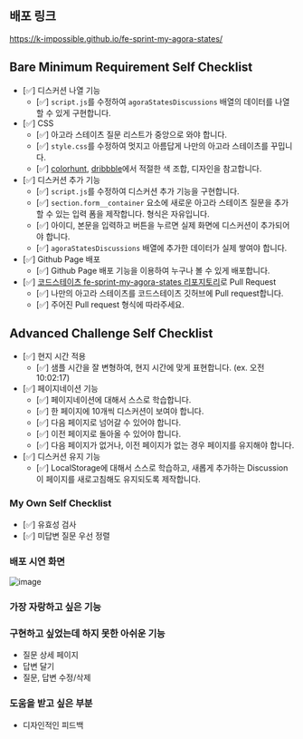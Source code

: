 ## 배포 링크

https://k-impossible.github.io/fe-sprint-my-agora-states/
## Bare Minimum Requirement Self Checklist

- [✅] 디스커션 나열 기능
    - [✅] `script.js`를 수정하여 `agoraStatesDiscussions` 배열의 데이터를 나열할 수 있게 구현합니다.
- [✅] CSS
    - [✅] 아고라 스테이츠 질문 리스트가 중앙으로 와야 합니다.
    - [✅] `style.css`를 수정하여 멋지고 아름답게 나만의 아고라 스테이츠를 꾸밉니다.
    - [✅] [colorhunt](https://colorhunt.co/palettes/popular), [dribbble](https://dribbble.com/)에서 적절한 색 조합, 디자인을 참고합니다.
- [✅] 디스커션 추가 기능
    - [✅] `script.js`를 수정하여 디스커션 추가 기능을 구현합니다.
    - [✅] `section.form__container` 요소에 새로운 아고라 스테이츠 질문을 추가할 수 있는 입력 폼을 제작합니다. 형식은 자유입니다.
    - [✅] 아이디, 본문을 입력하고 버튼을 누르면 실제 화면에 디스커션이 추가되어야 합니다.
    - [✅] `agoraStatesDiscussions` 배열에 추가한 데이터가 실제 쌓여야 합니다.
- [✅] Github Page 배포
  - [✅] Github Page 배포 기능을 이용하여 누구나 볼 수 있게 배포합니다.
- [✅] [코드스테이츠 fe-sprint-my-agora-states 리포지토리](https://github.com/codestates-seb/fe-sprint-my-agora-states)로 Pull Request
  - [✅] 나만의 아고라 스테이츠를 코드스테이츠 깃허브에 Pull request합니다.
  - [✅] 주어진 Pull request 형식에 따라주세요.

## Advanced Challenge Self Checklist

- [✅] 현지 시간 적용
    - [✅] 샘플 시간을 잘 변형하여, 현지 시간에 맞게 표현합니다. (ex. 오전 10:02:17)
- [✅] 페이지네이션 기능
    - [✅] 페이지네이션에 대해서 스스로 학습합니다.
    - [✅] 한 페이지에 10개씩 디스커션이 보여야 합니다.
    - [✅] 다음 페이지로 넘어갈 수 있어야 합니다.
    - [✅] 이전 페이지로 돌아올 수 있어야 합니다.
    - [✅] 다음 페이지가 없거나, 이전 페이지가 없는 경우 페이지를 유지해야 합니다.
- [✅] 디스커션 유지 기능
    - [✅] LocalStorage에 대해서 스스로 학습하고, 새롭게 추가하는 Discussion이 페이지를 새로고침해도 유지되도록 제작합니다.

### My Own Self Checklist

- [✅] 유효성 검사
- [✅] 미답변 질문 우선 정렬

### 배포 시연 화면

 ![image](https://github.com/k-impossible/fe-sprint-my-agora-states/blob/main/test.gif)
 
### 가장 자랑하고 싶은 기능

### 구현하고 싶었는데 하지 못한 아쉬운 기능

- 질문 상세 페이지
- 답변 달기
- 질문, 답변 수정/삭제

### 도움을 받고 싶은 부분

- 디자인적인 피드백
